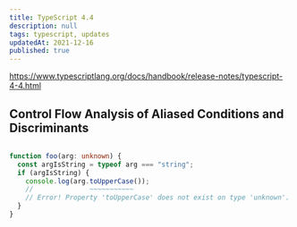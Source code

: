 ```yaml
---
title: TypeScript 4.4
description: null
tags: typescript, updates
updatedAt: 2021-12-16
published: true
---
```


https://www.typescriptlang.org/docs/handbook/release-notes/typescript-4-4.html

## Control Flow Analysis of Aliased Conditions and Discriminants

```ts

```

```ts
function foo(arg: unknown) {
  const argIsString = typeof arg === "string";
  if (argIsString) {
    console.log(arg.toUpperCase());
    //              ~~~~~~~~~~~
    // Error! Property 'toUpperCase' does not exist on type 'unknown'.
  }
}
```
